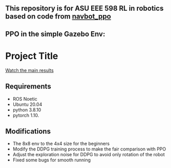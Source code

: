
## This repository is for ASU EEE 598 RL in robotics based on code from [navbot_ppo](https://github.com/hamidthri/navbot_ppo)

## PPO in the simple Gazebo Env:
# Project Title

[Watch the main results](project/src/simple_env_basic_reward_PPO_1.mp4)

## Requirements
- ROS Noetic
- Ubuntu 20.04
- python 3.8.10
- pytorch 1.10.

## Modifications

- The 8x8 env to the 4x4 size for the beginners
- Modify the DDPG training process to make the fair comparison with PPO
- Adjust the exploration noise for DDPG to avoid only rotation of the robot
- Fixed some bugs for smooth running

